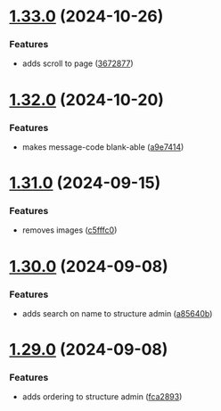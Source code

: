 # [1.33.0](https://github.com/ghorbani-mohammad/Crawler-Framework/compare/v1.32.0...v1.33.0) (2024-10-26)


### Features

* adds scroll to page ([3672877](https://github.com/ghorbani-mohammad/Crawler-Framework/commit/3672877e5bc5d02757bf58f4cecbf9b755e328c6))



# [1.32.0](https://github.com/ghorbani-mohammad/Crawler-Framework/compare/v1.31.0...v1.32.0) (2024-10-20)


### Features

* makes message-code blank-able ([a9e7414](https://github.com/ghorbani-mohammad/Crawler-Framework/commit/a9e741476e7cb44ce864e8b8704bcbf074e51405))



# [1.31.0](https://github.com/ghorbani-mohammad/Crawler-Framework/compare/v1.30.0...v1.31.0) (2024-09-15)


### Features

* removes images ([c5fffc0](https://github.com/ghorbani-mohammad/Crawler-Framework/commit/c5fffc09b1681894e8ab6e8a08ffecca409b1df9))



# [1.30.0](https://github.com/ghorbani-mohammad/Crawler-Framework/compare/v1.29.0...v1.30.0) (2024-09-08)


### Features

* adds search on name to structure admin ([a85640b](https://github.com/ghorbani-mohammad/Crawler-Framework/commit/a85640b101069028b9e7090e0554584a45a65386))



# [1.29.0](https://github.com/ghorbani-mohammad/Crawler-Framework/compare/v1.28.0...v1.29.0) (2024-09-08)


### Features

* adds ordering to structure admin ([fca2893](https://github.com/ghorbani-mohammad/Crawler-Framework/commit/fca289330ad36e8363eb16b05f0a9732a6a38584))



